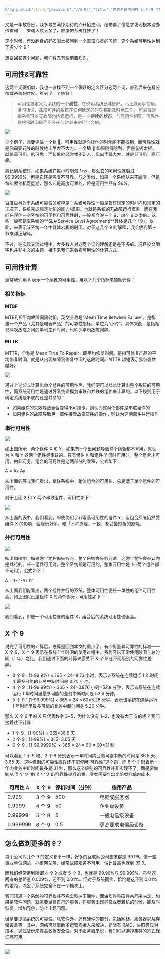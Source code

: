 ```yaml
---
{"dg-publish":true,"permalink":"//5-9/","title":"你的系统可用性 5 个 9 了吗？","tags":["其他"]}
---
```



又是一年放榜日，众多考生满怀期待的点开招生网，结果输了信息才发现根本没办法查询——查询人数太多了，直接把系统打挂了！

这个时候，还没翻身的码农闰土被问到一个直击心灵的问题：这个系统可用性达到了多少个 9？

想要回答这个问题，我们得先有些前置知识。

## 可用性&可靠性

这两个词很相似，我也一直找不到一个很好的定义区分这两个词，直到后来在看分布式系统的时候，看到了一个解释：

> 可用性被定义为系统的一个**属性**，它说明系统已准备好，马上就可以使用。换句话说，高度可用的系统在任何给定的时刻都能及时地工作。
> 可靠性是指系统可以无故障地持续运行，是一个**持续的状态**。与可用性相反，可靠性是根据时间段而不是任何时刻来进行定义的。

![](https://upload-images.jianshu.io/upload_images/5666077-8c5c18ff0153414b.png&originHeight=226&originWidth=226&size=34806&status=done&style=none&width=226?imageMogr2/auto-orient/strip%7CimageView2/2/w/1240)

举个例子，想要评估一个舔 🐶，可用性就是你找他的时候能不能找到，而可靠性就是你需要花钱的时候他出手大不大方。一个舔 🐶 如果随叫随到，但是花钱太抠，就是高可用、低可靠；而如果他经常找不到人，但出手很大方，就是低可用、高可靠。

类比到系统时，如果系统在每小时崩溃 1ms，那么它的可用性就超过 99.9999%，但是它还是高度不可靠。与之类似，如果一个系统从来不崩溃，但是每年要停机两星期，那么它是高度可靠的，但是可用性只有 96%。

![](https://upload-images.jianshu.io/upload_images/5666077-0e6fc48e557d9a64.png&originHeight=461&originWidth=640&size=60750&status=done&style=none&width=411?imageMogr2/auto-orient/strip%7CimageView2/2/w/1240)

百度百科对于系统可靠性的解释是：系统可靠性一般是指在规定的时间内和规定的工况下，系统完成规定功能的能力/概率。也就是系统的无故障运行概率。而在我们在评估一个系统的可用性和可靠性时，一般都会说三个 9，四个 9 之类的。这些一般都是说系统的**SLA(Service Level Agreement)**具体是几个「9」，以此，来表示该系统一年中具体宕机的时间。对于这几个 9 的解释，我会放到第三节来详细解释。

不过，在实际交流过程中，大多数人对这两个词的理解还是差不多的。况且咬文嚼字也并非本文的主题，接下来我们来看看可用性的计算方式。

## 可用性计算

通常我们用 A 表示一个系统的可用性，用以下几个指标来辅助计算：

### 相关指标

#### MTBF

MTBF,即平均故障间隔时间，英文全称是“Mean Time Between Failure”。是衡量一个产品（尤其是电器产品）的可靠性指标。单位为“小时”。具体来说，是指相邻两次故障之间的平均工作时间，也称为平均故障间隔。

#### MTTR

MTTR，全称是 Mean Time To Repair，即平均修复时间。是指可修复产品的平均修复时间，就是从出现故障到修复中间的这段时间。MTTR 越短表示易恢复性越好。

![](https://upload-images.jianshu.io/upload_images/5666077-fd931ef75d19cb18.png&originHeight=457&originWidth=1097&size=214887&status=done&style=none&width=1097?imageMogr2/auto-orient/strip%7CimageView2/2/w/1240)

通过上述公式计算出单个组件的可用性后，我们便可以以此计算出整个系统的可用性，而系统可用性是通过将系统建模为串联和并联的组件来计算的。以下规则用于确定系统是串联的还是并联的：

- 如果组件的失效导致组合变得不可操作，则认为这两个部件是串联操作的
- 如果组件的故障导致另一部件接管故障部件的操作，则认为这两部件并行操作

### 串行可用性

![](https://upload-images.jianshu.io/upload_images/5666077-582e2fa107864bec.jpg?imageMogr2/auto-orient/strip%7CimageView2/2/w/1240)

如上图所示，两个组件 X 和 Y，如果有一个出问题导致整个组合都不可用，就认为 X 和 Y 这两个组件是串联的。只有组件 X 和组件 Y 同时可用时，整个组合才可用。由此可见，组合的可用性是这两部分的乘积，公式如下：

A = Ax Ay

从上面的等式我们看出，串联系统中，整体组合的可用性，总是低于单个组件的可用性。

对于上面 X 和 Y 两个串联组件，可用性如下：

![](https://upload-images.jianshu.io/upload_images/5666077-ca7542edaaad8340.jpg?imageMogr2/auto-orient/strip%7CimageView2/2/w/1240)

从上面的表中，我们看到，即使使用了非常高可用性的组件 Y，但组合系统仍然受组件 X 的影响，会降低好多，和「木桶原理」一致，都受最短板的影响。

### 并行可用性

![](https://upload-images.jianshu.io/upload_images/5666077-6ab5009c312ae817.jpg?imageMogr2/auto-orient/strip%7CimageView2/2/w/1240)

如上图所示，如果两个组件都失败时，整个系统会失败的话，这两个组件会被认为是并行的。任一组件可用时，整个系统都是可用的。整体可用性是 1- (两个组件都不可用)，公式如下：

A = 1-(1-Ax )2

从上面我们能看出，两个组件并行的系统，整体可用性要任一单独的组件可用性高。如上图假设是组件 X 的两个部分，可用性如下：

![](https://upload-images.jianshu.io/upload_images/5666077-df4db79df86f5702.jpg?imageMogr2/auto-orient/strip%7CimageView2/2/w/1240)

我们看到，即使一个可用性低的组件 X，组合后的系统可用性也很高。

## X 个 9

说完了可用性的计算后，总算是回到本文的重点了，有个衡量其可靠性的标准——X 个 9，X 个 9 表示在系统 1 年时间的使用过程中，系统可以正常使用时间与总时间（1 年）之比，我们通过下面的计算来感受下 X 个 9 在不同级别的可靠性差异。

- 3 个 9：(1-99.9%) × 365 × 24=8.76 小时，表示该系统在连续运行 1 年时间里最多可能的业务中断时间是 8.76 小时。
- 4 个 9：(1-99.99%) × 365 × 24=0.876 小时=52.6 分钟，表示该系统在连续运行 1 年时间里最多可能的业务中断时间是 52.6 分钟。
- 5 个 9：(1-99.999%) × 365 × 24 × 60=5.26 分钟，表示该系统在连续运行 1 年时间里最多可能的业务中断时间是 5.26 分钟。

那么 X 个 9 里的 X 只代表数字 3~5，为什么没有 1~2，也没有大于 6 的呢？我们接着往下计算：

- 1 个 9：(1-90%) × 365=36.5 天
- 2 个 9：(1-99%) × 365=3.65 天
- 6 个 9：(1-99.9999%) × 365 × 24 × 60 × 60=31 秒

可以看到 1 个 9 和、2 个 9 分别表示一年时间内业务可能中断的时间是 36.5 天、3.65 天，这种级别的可靠性或许还不配使用“可靠性”这个词；而 6 个 9 则表示一年内业务中断时间最多是 31 秒，那么这个级别的可靠性并非实现不了，而是要做到从“5 个 9” 到“6 个 9”的可靠性提升的话，后者需要付出比前者几倍的成本。

| 可用性 A | X 个 9 | 停机时间（分钟） | 适用产品           |
| -------- | ------ | ---------------- | ------------------ |
| 0.999    | 3 个 9 | 500              | 电脑或服务器       |
| 0.9999   | 4 个 9 | 50               | 企业级设备         |
| 0.99999  | 5 个 9 | 5                | 一般电信级设备     |
| 0.999999 | 6 个 9 | 0.5              | 更高要求电信级设备 |

## 怎么做到更多的 9？

每个公司对几个 9 的定义都不一样，好多的互联网公司要求都是 99.99。像一些事业单位网站，办事网站等，经常故障服务不可用，估计最高也就到 99.9。

而我们经常用到所谓 4 个 9 或者 5 个 9，也就是 99.99%与 99.999%。虽然这两者的差距是 0.009%，还不到 0.01%。但对于系统而言，恰恰是这不到 0.01%的差距，决定了系统完全不在一个档次上。

我们知道一个系统的可靠性并不完全取决于硬件，而由软件和硬件共同来决定，如果是软件问题，就需要监控自己的服务，在服务出现异常或者宕机的时候，能及时恢复。增加冗余，防止出现问题。

但是要提高系统的可靠性，除软件外，还有硬件的部分，包括网络、服务器以及存储设备等。其中，网络可以借助多运营商接入来解决，存储有 RAID、快照等应对技术，通过备份来提高数据安全性。对于服务器来说，我们可以选择集群的方式保证高可用。

---

![](https://cdn.ytools.xyz/uPic/007S8ZIlly1ghzqtz801ij30go0go40v.jpg)
